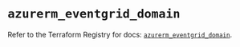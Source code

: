 # `azurerm_eventgrid_domain`

Refer to the Terraform Registry for docs: [`azurerm_eventgrid_domain`](https://registry.terraform.io/providers/hashicorp/azurerm/4.35.0/docs/resources/eventgrid_domain).

